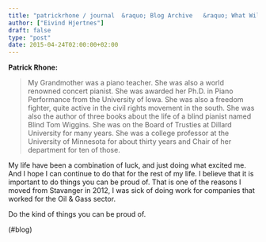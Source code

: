 ```yaml
---
title: "patrickrhone / journal  &raquo; Blog Archive   &raquo; What Will You Be Remembered For"
author: ["Eivind Hjertnes"]
draft: false
type: "post"
date: 2015-04-24T02:00:00+02:00
---
```


**Patrick Rhone:**

> My Grandmother was a piano teacher. She was also a world renowned
> concert pianist. She was awarded her Ph.D. in Piano Performance from
> the University of Iowa. She was also a freedom fighter, quite active
> in the civil rights movement in the south. She was also the author of
> three books about the life of a blind pianist named Blind Tom Wiggins.
> She was on the Board of Trusties at Dillard University for many years.
> She was a college professor at the University of Minnesota for about
> thirty years and Chair of her department for ten of those.

My life have been a combination of luck, and just doing what excited me.
And I hope I can continue to do that for the rest of my life. I believe
that it is important to do things you can be proud of. That is one of
the reasons I moved from Stavanger in 2012, I was sick of doing work for
companies that worked for the Oil & Gass sector.

Do the kind of things you can be proud of.

(#blog)
